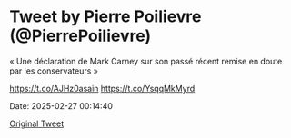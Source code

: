 # Tweet by Pierre Poilievre (@PierrePoilievre)

« Une déclaration de Mark Carney sur son passé récent remise en doute par les conservateurs »

https://t.co/AJHz0asain https://t.co/YsqqMkMyrd

Date: 2025-02-27 00:14:40

[Original Tweet](https://x.com/PierrePoilievre/status/1894903942682648831)
